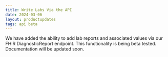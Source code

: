 ```yaml
---
title: Write Labs Via the API
date: 2024-03-06
layout: productupdates
tags: api beta
---
```


We have added the ability to add lab reports and associated values via our FHIR DiagnosticReport endpoint. This functionality is being beta tested. Documentation will be updated soon.